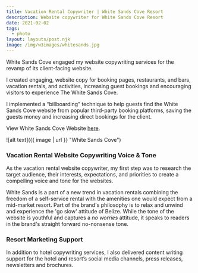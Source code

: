 ```yaml
---
title: Vacation Rental Copywriter | White Sands Cove Resort
description: Website copywriter for White Sands Cove Resort
date: 2021-02-02
tags:
  - photo
layout: layouts/post.njk
image: /img/w3images/whitesands.jpg
---
```

White Sands Cove engaged my website copywriting services for the revamp of its client-facing website.

I created engaging, website copy for booking pages, restaurants, and bars, vacation rentals, and activities, increasing guest bookings and encouraging visitors to experience The White Sands Cove.

I implemented a “billboarding” technique to help guests find the White Sands Cove website from popular third-party booking platforms, saving the guests money and increasing direct bookings for the client.

View White Sands Cove Website [here](https://www.whitesandscove.com/).

![alt text]({{ image | url }} "White Sands Cove")

### Vacation Rental Website Copywriting Voice & Tone

As the vacation rental website copywriter, my first step was to research the target audience, their interests, expectations, and priorities to create a compelling voice and tone for the websites.

White Sands is a part of a new trend in vacation rentals combining the freedom of a self-service rental with the amenities one would expect from a mid-market resort. Part of the brand's philosophy is to relax and unwind and experience the 'go slow' attitude of Belize. While the tone of the website is youthful and captures a *no worries* attitude, it speaks to readers in the brand's straight forward no-nonsense tone.

### Resort Marketing Support

In addition to hotel copywriting services, I also delivered content writing support for the hotel and resort’s social media channels, press releases, newsletters and brochures.

